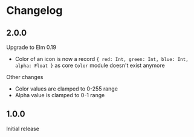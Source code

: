 # Changelog

## 2.0.0

Upgrade to Elm 0.19
- Color of an icon is now a record `{ red: Int, green: Int, blue: Int, alpha: Float }` as core `Color` module doesn't exist anymore

Other changes
- Color values are clamped to 0-255 range
- Alpha value is clamped to 0-1 range

## 1.0.0

Initial release